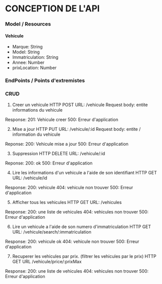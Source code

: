 # CONCEPTION DE L'API


### Model / Resources
#### Vehicule
 - Marque: String
 - Model: String
 - Immatriculation: String
 - Annee: Number
 - prixLocation: Number


 ### EndPoints / Points d'extremistes
 ### CRUD

 1. Creer un vehicule
 HTTP POST
 URL: /vehicule
 Request body: entite informations du vehicule

 Response: 201: Vehicule creer
           500: Erreur d'application


2. Mise a jour
HTTP PUT
URL: /vehicule/:id
Request body: entite / information du vehicule

Reponse: 200: Vehicule mise a jour
         500: Erreur d'application

3. Suppression
HTTP DELETE
URL: /vehicule/:id

Reponse: 200: ok
         500: Erreur d'application


4. Lire les informations d'un vehicule a l'aide de son identifiant
HTTP GET
URL: /vehicule/id

Response: 200: vehicule
          404: vehicule non trouver
          500: Erreur d'application

5. Afficher tous les vehicules
HTTP GET
URL: /vehicules

Response: 200: une liste de vehicules
          404: vehicules non trouver
          500: Erreur d'application

6. Lire un vehicule a l'aide de son numero d'immatriculation
HTTP GET
URL: /vehicule/search/:immatriculation

Response: 200: vehicule ok
          404: vehicule non trouver
          500: Erreur d'application

7. Recuperer les vehicules par prix. (filtrer les vehicules par le prix)
HTTP GET
URL /vehicule/price/:prixMax

Response: 200: une liste de vehicules
          404: vehicules non trouver
          500: Erreur d'application